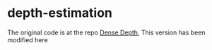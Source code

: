 # depth-estimation
The original code is at the repo [Dense Depth](https://github.com/priya-dwivedi/Deep-Learning/tree/master/depth_estimation), This version has been modified here
